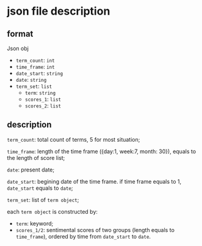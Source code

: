 # json file description

## format

Json obj
- `term_count`: `int`
- `time_frame`: `int`
- `date_start`: `string`
- `date`: `string`
- `term_set`: `list`
	+ `term`: `string`
    + `scores_1`: `list`
    + `scores_2`: `list`


## description

`term_count`: total count of terms, 5 for most situation;

`time_frame`: length of the time frame ({day:1, week:7, month: 30}), equals to the length of score list;

`date`: present date;

`date_start`: begining date of the time frame. if time frame equals to 1, `date_start` equals to `date`;

`term_set`: list of `term object`;

each `term object` is constructed by:
- `term`: keyword;
- `scores_1/2`: sentimental scores of two groups (length equals to `time_frame`), ordered by time from `date_start` to `date`.